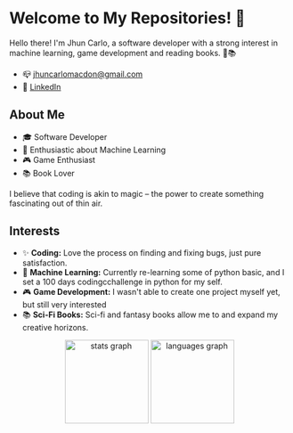 # Welcome to My Repositories! 👋

Hello there! I'm Jhun Carlo, a software developer with a strong interest in machine learning, game development and reading books. 🚀📚
- 📪 jhuncarlomacdon@gmail.com
- 🔗 [LinkedIn](https://www.linkedin.com/in/macdon-jhun-carlo-34670a26b)

## About Me

- 🎓 Software Developer
- 🤖 Enthusiastic about Machine Learning
- 🎮 Game Enthusiast
- 📚 Book Lover

I believe that coding is akin to magic – the power to create something fascinating out of thin air.

## Interests

- ✨ **Coding:** Love the process on finding and fixing bugs, just pure satisfaction.
- 🤖 **Machine Learning:** Currently re-learning some of python basic, and I set a 100 days codingcchallenge in python for my self.
- 🎮 **Game Development:** I wasn't able to create one project myself yet, but still very interested
- 📚 **Sci-Fi Books:** Sci-fi and fantasy books allow me to and expand my creative horizons.



<div align="center">
 <img src="https://github-readme-stats.vercel.app/api?username=ACEKaito1412&hide_title=false&hide_rank=false&show_icons=true&include_all_commits=true&count_private=true&disable_animations=false&theme=dracula&locale=en&hide_border=false&order=1" height="150" alt="stats graph"  />
  <img src="https://github-readme-stats.vercel.app/api/top-langs?username=ACEKaito1412&locale=en&hide_title=false&layout=compact&card_width=320&langs_count=5&theme=dracula&hide_border=false&order=2" height="150" alt="languages graph"  />
</div>
